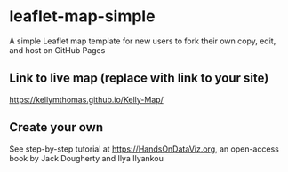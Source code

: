 # leaflet-map-simple
A simple Leaflet map template for new users to fork their own copy, edit, and host on GitHub Pages

## Link to live map (replace with link to your site)
https://kellymthomas.github.io/Kelly-Map/

## Create your own
See step-by-step tutorial at https://HandsOnDataViz.org, an open-access book by Jack Dougherty and Ilya Ilyankou

